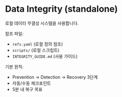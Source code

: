 # Data Integrity (standalone)

로컬 데이터 무결성 시스템을 사용합니다.

참조 파일:
- `refs.yaml` (로컬 정의 참조)
- `scripts/` (로컬 스크립트)
- `INTEGRITY_GUIDE.md` (사용 가이드)

기본 원칙:
- Prevention → Detection → Recovery 3단계
- 자동/수동 체크포인트
- 5분 내 복구 목표
